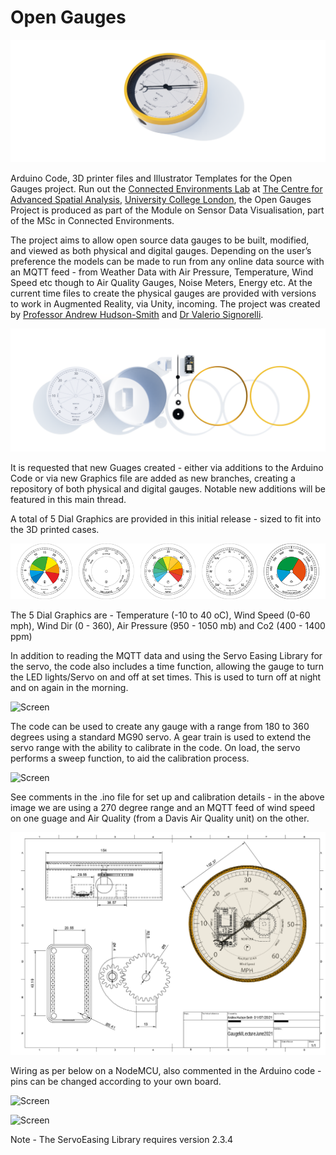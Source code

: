 # Open Gauges

 ![Fusion Dial](https://github.com/ucl-casa-ce/Open-Gauges/blob/main/fusionstart.png)
 
Arduino Code, 3D printer files and Illustrator Templates for the Open Gauges project. Run out the [Connected Environments Lab](https://connected-environments.org/) at [The Centre for Advanced Spatial Analysis](https://www.ucl.ac.uk/bartlett/casa), [University College London](https://www.ucl.ac.uk), the Open Gauges Project is produced as part of the Module on Sensor Data Visualisation, part of the MSc in Connected Environments.

The project aims to allow open source data gauges to be built, modified, and viewed as both physical and digital gauges. Depending on the user’s preference the models can be made to run from any online data source with an MQTT feed - from Weather Data with Air Pressure, Temperature, Wind Speed etc though to Air Quality Gauges, Noise Meters, Energy etc. At the current time files to create the physical gauges are provided with versions to work in Augmented Reality, via Unity, incoming. The project was created by [Professor Andrew Hudson-Smith](https://connected-environments.org/people/) and [Dr Valerio Signorelli](https://connected-environments.org/people/). 

![parts](https://github.com/ucl-casa-ce/Open-Gauges/blob/main/parts.png)

It is requested that new Guages created - either via additions to the Arduino Code or via new Graphics file are added as new branches, creating a repository of both physical and digital gauges. Notable new additions will be featured in this main thread.

A total of 5 Dial Graphics are provided in this initial release - sized to fit into the 3D printed cases. 

![Open Guages Initial Graphic Release](https://github.com/ucl-casa-ce/Open-Gauges/blob/main/Graphics%20Files/initialdials.png)

The 5 Dial Graphics are - Temperature (-10 to 40 oC), Wind Speed (0-60 mph), Wind Dir (0 - 360), Air Pressure (950 - 1050 mb) and Co2 (400 - 1400 ppm)

In addition to reading the MQTT data and using the Servo Easing Library for the servo, the code also includes a time function, allowing the gauge to turn the LED lights/Servo on and off at set times. This is used to turn off at night and on again in the morning.

![Screen](https://github.com/ucl-casa-ce/WindSpeedGauge/blob/main/IMG_0031.JPG)
 
The code can be used to create any gauge with a range from 180 to 360 degrees using a standard MG90 servo. A gear train is used to extend the servo range with the ability to calibrate in the code. On load, the servo performs a sweep function, to aid the calibration process.

![Screen](https://github.com/ucl-casa-ce/WindSpeedGauge/blob/main/IMG_0292.jpg)

See comments in the .ino file for set up and calibration details - in the above image we are using a 270 degree range and an MQTT feed of wind speed on one guage and Air Quality (from a Davis Air Quality unit) on the other.

![techdrwaing](https://github.com/ucl-casa-ce/Open-Gauges/blob/main/techdraw3.png)

Wiring as per below on a NodeMCU, also commented in the Arduino code - pins can be changed according to your own board.

 ![Screen](https://github.com/ucl-casa-ce/WindSpeedGauge/blob/main/GaugewithLEDS.png)
 
 ![Screen](https://github.com/ucl-casa-ce/WindSpeedGauge/blob/main/gaugeparts.png)
 
Note - The ServoEasing Library requires version 2.3.4
